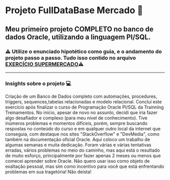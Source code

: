 # Projeto FullDataBase Mercado 🏪

## Meu primeiro projeto COMPLETO no banco de dados Oracle, utilizando a linguagem Pl/SQL.

### ⚠️ Utilize o enunciado hipotético como guia, e o andamento do projeto passo a passo. Tudo isso contido no arquivo [EXERCÍCIO SUPERMERCADO](https://github.com/JhonatasMenezes/Projeto_FullDataBase_Mercado/blob/main/Exerc%C3%ADcio%20Supermercado.pdf)⚠️
-----
### Insights sobre o projeto 💻

Criação de um Banco de Dados completo com automações, procedures, triggers,
sequences,tabelas relacionadas e modelo relacional. Concluí este exercício após 
finalizar o curso de Programação Oracle Pl/SQL da Trainning Treinamentos. 
No início, apesar de novo no assunto, decidi que iria fazer algo desafiador e 
complexo (para meu nível de conhecimento). Tive inúmeros problemas e momentos difíceis, porém,
sempre buscando respostas no conteúdo do curso e em qualquer outro local da internet que conseguia,
com destaque nos sites "StackOverflow" e "DevMedia", como também na documentação oficial Oracle.
Aqui coloco um trabalho de algumas semanas e muita dedicação. 
Foram várias e várias tentativas erradas, vários problemas no meio do caminho, 
mas aqui está o resultado de muito esforço, principalmente por fazer apenas 
2 meses ou menos que comecei aprender sobre Oracle. Não quero usar isso como
objeto de exaltação pessoal, mas sim como incentivo para você que está enfrentando
problemas em sua tragetória! Não deista!
